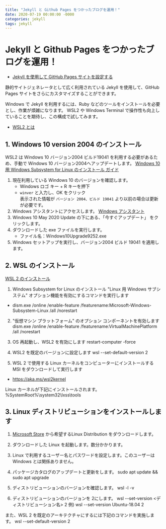 ```yaml
---
title: "Jekyll と Github Pages をつかったブログを運用！"
date: 2020-07-19 00:00:00 -0000
categories: jekyll
tags: jekyll
---
```


# Jekyll と Github Pages をつかったブログを運用！
+ [Jekyll を使用して GitHub Pages サイトを設定する](https://docs.github.com/ja/github/working-with-github-pages/setting-up-a-github-pages-site-with-jekyll)

静的サイトジェネレータとして広く利用されている Jekyll を使用して、GitHub Pages サイトをさらにカスタマイズすることができます。

Windows で Jekyll を利用するには、Ruby などのツールをインストールを必要とし、作業が煩雑になります。
WSL2 や Windows Terminal で操作性も向上していることを期待し、この構成で試してみます。

+ [WSL2 とは](https://forest.watch.impress.co.jp/docs/shseri/win10may2020/1250493.html)

## 1. Windows 10 version 2004 のインストール
WSL2 は Windows 10 バージョン2004 ビルド19041 を利用する必要があるため、手動で Windows 10 バージョン2004へアップデートします。
[Windows 10 用 Windows Subsystem for Linux のインストール ガイド](https://docs.microsoft.com/ja-jp/windows/wsl/install-win10)

1. 現在利用している Windows 10 のバージョンを確認します。
    + Windows ロゴ キー + R キーを押下
    + `winver` と入力し、OK をクリック  
    表示された情報が `バージョン 2004、ビルド 19041` より以前の場合は更新が必要です。
2. Windows アシスタントにアクセスします。
    [Windows アシスタント](https://www.microsoft.com/software-download/windows10)
3. Windows 10 May 2020 Update の下にある、「今すぐアップデート」 をクリックします。
4. ダウンロードした exe ファイルを実行します。
    + ファイル名：Windows10Upgrade9252.exe
5. Windows セットアップを実行し、バージョン2004 ビルド 19041 を適用します。

## 2. WSL のインストール
[WSL 2 のインストール](https://docs.microsoft.com/ja-jp/windows/wsl/install-win10)

1. Windows Subsystem for Linux のインストール
"Linux 用 Windows サブシステム" オプション機能を有効にするコマンドを実行します
+ dism.exe /online /enable-feature /featurename:Microsoft-Windows-Subsystem-Linux /all /norestart

2. "仮想マシン プラットフォーム" のオプション コンポーネントを有効します
dism.exe /online /enable-feature /featurename:VirtualMachinePlatform /all /norestart

3. OS 再起動し、WSL2 を有効にします
restart-computer -force

4. WSL2 を既定のバージョンに設定します
wsl --set-default-version 2

5. WSL 2 で使用する Linux カーネルをコンピューターにインストールする MSI をダウンロードして実行します
+ https://aka.ms/wsl2kernel

Linux カーネルが下記にインストールされます。
%SystemRoot%\system32\lxss\tools

## 3. Linux ディストリビューションをインストールします
1. [Microsoft Store](https://aka.ms/wslstore) から希望するLinux Distribution をダウンロードします。

2. ダウンロードした Linux を起動します。数分かかります。

3. Linux で利用するユーザー名とパスワードを設定します。このユーザーは Windows とは関係ありません。

4. パッケージカタログのアップデートと更新をします。
sudo apt update && sudo apt upgrade

5. ディストリビューションのバージョンを確認します。
wsl -l -v

5. ディストリビューションのバージョンを 2にします。
wsl --set-version <ディストリビューション名> 2
例) wsl --set-version Ubuntu-18.04 2

また、WSL 2 を既定のアーキテクチャにするには下記のコマンドを実施します。
wsl --set-default-version 2






